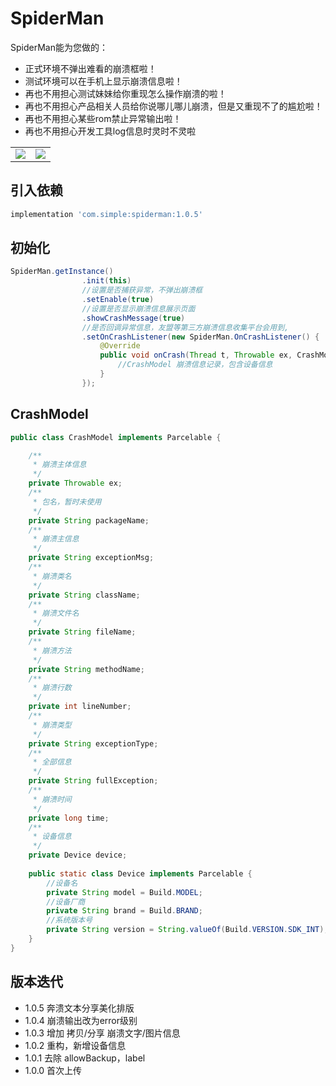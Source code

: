 # SpiderMan

SpiderMan能为您做的：

* 正式环境不弹出难看的崩溃框啦！
* 测试环境可以在手机上显示崩溃信息啦！
* 再也不用担心测试妹妹给你重现怎么操作崩溃的啦！
* 再也不用担心产品相关人员给你说哪儿哪儿崩溃，但是又重现不了的尴尬啦！
* 再也不用担心某些rom禁止异常输出啦！
* 再也不用担心开发工具log信息时灵时不灵啦

|      |      |
| ---- | ---- |
|   ![](https://raw.githubusercontent.com/simplepeng/SpiderMan/master/statics/spiderman.gif)   |   ![](https://ws1.sinaimg.cn/mw690/00677ch9gy1ftoekwmvl3j30af0hygof)|


## 引入依赖

```groovy
implementation 'com.simple:spiderman:1.0.5'
```

## 初始化

```java
SpiderMan.getInstance()
                .init(this)
                //设置是否捕获异常，不弹出崩溃框
                .setEnable(true)
                //设置是否显示崩溃信息展示页面
                .showCrashMessage(true)
                //是否回调异常信息，友盟等第三方崩溃信息收集平台会用到,
                .setOnCrashListener(new SpiderMan.OnCrashListener() {
                    @Override
                    public void onCrash(Thread t, Throwable ex, CrashModel model) {
                        //CrashModel 崩溃信息记录，包含设备信息
                    }
                });
```

## CrashModel

```java
public class CrashModel implements Parcelable {

    /**
     * 崩溃主体信息
     */
    private Throwable ex;
    /**
     * 包名，暂时未使用
     */
    private String packageName;
    /**
     * 崩溃主信息
     */
    private String exceptionMsg;
    /**
     * 崩溃类名
     */
    private String className;
    /**
     * 崩溃文件名
     */
    private String fileName;
    /**
     * 崩溃方法
     */
    private String methodName;
    /**
     * 崩溃行数
     */
    private int lineNumber;
    /**
     * 崩溃类型
     */
    private String exceptionType;
    /**
     * 全部信息
     */
    private String fullException;
    /**
     * 崩溃时间
     */
    private long time;
    /**
     * 设备信息
     */
    private Device device;
    
    public static class Device implements Parcelable {
        //设备名
        private String model = Build.MODEL;
        //设备厂商
        private String brand = Build.BRAND;
        //系统版本号
        private String version = String.valueOf(Build.VERSION.SDK_INT);
    }
}
```

## 版本迭代

* 1.0.5 奔溃文本分享美化排版
* 1.0.4 崩溃输出改为error级别
* 1.0.3 增加 拷贝/分享 崩溃文字/图片信息
* 1.0.2 重构，新增设备信息
* 1.0.1 去除 allowBackup，label
* 1.0.0 首次上传

